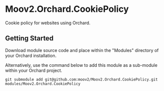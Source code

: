 # Moov2.Orchard.CookiePolicy

Cookie policy for websites using Orchard.

## Getting Started

Download module source code and place within the "Modules" directory of your Orchard installation. 

Alternatively, use the command below to add this module as a sub-module within your Orchard project.

```
git submodule add git@github.com:moov2/Moov2.Orchard.CookiePolicy.git modules/Moov2.Orchard.CookiePolicy
```
